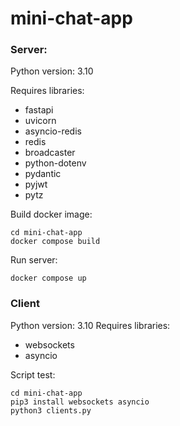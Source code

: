 # mini-chat-app

### Server:
Python version: 3.10

Requires libraries:
* fastapi 
* uvicorn 
* asyncio-redis
* redis
* broadcaster
* python-dotenv
* pydantic
* pyjwt
* pytz

Build docker image:
```
cd mini-chat-app
docker compose build
```
Run server:
```
docker compose up
```


### Client
Python version: 3.10
Requires libraries:
* websockets
* asyncio

Script test:
```
cd mini-chat-app
pip3 install websockets asyncio
python3 clients.py
```